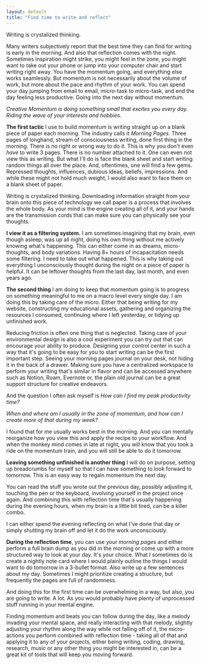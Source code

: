 ```yaml
---
layout: default
title: "Find time to write and reflect"
---
```

Writing is crystalized thinking.

Many writers subjectively report that the best time they can find for writing is early in the morning. And also that reflection comes with the night. Sometimes inspiration might strike, you might feel in the zone, you might want to take out your phone or jump into your computer chair and start writing right away. You have the momentum going, and everything else works seamlessly. But momentum is not necessarily about the volume of work, but more about the pace and rhythm of your work. You can spend your day jumping from email to email, micro-task to micro-task, and end the day feeling less productive. Going into the next day without momentum.

*Creative Momentum is doing something small that excites you every day. Riding the wave of your interests and hobbies.*

**The first tactic** I use to build momentum is writing straight up on a blank piece of paper each morning. The industry calls it *Morning Pages*. Three pages of longhand, stream of consciousness writing, done first thing in the morning. There is no right or wrong way to do it. This is why you don't even *have* to write 3 pages. There is no number attached to it. One can even not view this as writing. But what I'll do is face the blank sheet and start writing random things all over the place. And, oftentimes, one will find a few gems. Repressed thoughts, influences, dubious ideas, beliefs, impressions. And while these might not hold much weight, I would also want to face them on a blank sheet of paper.

Writing is crystalized thinking. Downloading information straight from your brain onto this piece of technology we call paper is a process that involves the whole body. As your mind is the engine creating all of it, and your hands are the transmission cords that can make sure you can physically see your thoughts.

**I view it as a filtering system.** I am sometimes imagining that my brain, even though asleep, was up all night, doing his own thing without me actively knowing what's happening. This can either come in as dreams, micro-thoughts, and body variations. Having 8+ hours of incapacitation needs some filtering. I need to take out what happened. This is why taking out everything I unconsciously thought during the night on a piece of paper is helpful. It can be leftover thoughts from the last day, last month, and even years ago.

**The second thing** I am doing to keep that momentum going is to progress on something meaningful to me on a macro level every single day. I am doing this by taking care of the micro. Either that being writing for my website, constructing my educational assets, gathering and organizing the resources I consumed, continuing where I left yesterday, or tidying up unfinished work.

Reducing friction is often one thing that is neglected. Taking care of your environmental design is also a cool experiment you can try out that can encourage your ability to produce. Designing your control center in such a way that it's going to be easy for you to start writing can be the first important step. Seeing your morning pages journal on your desk, not hiding it in the back of a drawer. Making sure you have a centralized workspace to perform your writing that's similar in flavor and can be accessed anywhere such as Notion, Roam, Evernote or, the plain old journal can be a great support structure for creative endeavors.

And the question I often ask myself is *How can I find my peak productivity time?*

*When and where am I usually in the zone of momentum, and how can I create more of that during my week?*

I found that for me usually works best in the morning. And you can mentally reorganize how you view this and apply the recipe to your workflow. And when the monkey mind comes in late at night, you will know that you took a ride on the momentum train, and you will still be able to do it tomorrow.

**Leaving something unfinished is another thing** I will do on purpose, setting up breadcrumbs for myself so that I can have something to look forward to tomorrow. This is an easy way to regain momentum the next day.

You can read the stuff you wrote out the previous day, possibly adjusting it, touching the pen or the keyboard, involving yourself in the project once again. And combining this with reflection time that's usually happening during the evening hours, when my brain is a little bit tired, can be a killer combo.

I can either spend the evening reflecting on what I've done that day or simply shutting my brain off and let it do the work unconsciously.

**During the reflection time**, you can use your *morning pages* and either perform a full brain dump as you did in the morning or come up with a more structured way to look at your day. It's your choice. What I sometimes do is create a nightly note card where I would plainly outline the things I would want to do tomorrow in a 3-bullet format. Also write up a few sentences about my day. Sometimes I might prioritize creating a structure, but frequently the pages are full of randomness.

And doing this for the first time can be overwhelming in a way, but also, you are going to write. A lot. As you would probably have plenty of unprocessed stuff running in your mental engine.

Finding momentum and beats you can follow during the day, like a melody invading your mental space, and really interacting with that melody, slightly adjusting your rhythm along the way while not falling off of it, the micro-actions you perform combined with reflection time - taking all of that and applying it to any of your projects, either being writing, coding, drawing, research, music or any other thing you might be interested in, can be a great kit of tools that will keep you moving forward.‍
